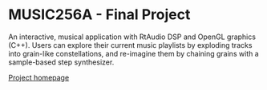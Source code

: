 MUSIC256A - Final Project
=========
An interactive, musical application with RtAudio DSP and OpenGL graphics (C++). Users can explore their current music playlists by exploding tracks into grain-like constellations, and re-imagine them by chaining grains with a sample-based step synthesizer.

[Project homepage](https://ccrma.stanford.edu/~pshekar/256A/FinalProject.html)
